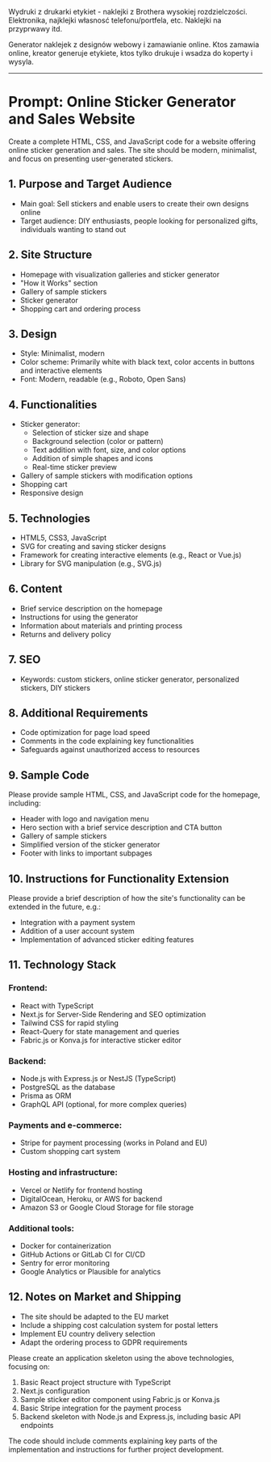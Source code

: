 Wydruki z drukarki etykiet - naklejki z Brothera wysokiej rozdzielczości. 
Elektronika, najklejki własnosć telefonu/portfela, etc.
Naklejki na przyprwawy itd.

Generator naklejek z designów webowy i zamawianie online. Ktos zamawia online, kreator generuje etykiete, ktos tylko drukuje i wsadza do koperty i wysyla. 

---

# Prompt: Online Sticker Generator and Sales Website

Create a complete HTML, CSS, and JavaScript code for a website offering online sticker generation and sales. The site should be modern, minimalist, and focus on presenting user-generated stickers.

## 1. Purpose and Target Audience
- Main goal: Sell stickers and enable users to create their own designs online
- Target audience: DIY enthusiasts, people looking for personalized gifts, individuals wanting to stand out

## 2. Site Structure
- Homepage with visualization galleries and sticker generator
- "How it Works" section
- Gallery of sample stickers
- Sticker generator
- Shopping cart and ordering process

## 3. Design
- Style: Minimalist, modern
- Color scheme: Primarily white with black text, color accents in buttons and interactive elements
- Font: Modern, readable (e.g., Roboto, Open Sans)

## 4. Functionalities
- Sticker generator:
  - Selection of sticker size and shape
  - Background selection (color or pattern)
  - Text addition with font, size, and color options
  - Addition of simple shapes and icons
  - Real-time sticker preview
- Gallery of sample stickers with modification options
- Shopping cart
- Responsive design

## 5. Technologies
- HTML5, CSS3, JavaScript
- SVG for creating and saving sticker designs
- Framework for creating interactive elements (e.g., React or Vue.js)
- Library for SVG manipulation (e.g., SVG.js)

## 6. Content
- Brief service description on the homepage
- Instructions for using the generator
- Information about materials and printing process
- Returns and delivery policy

## 7. SEO
- Keywords: custom stickers, online sticker generator, personalized stickers, DIY stickers

## 8. Additional Requirements
- Code optimization for page load speed
- Comments in the code explaining key functionalities
- Safeguards against unauthorized access to resources

## 9. Sample Code
Please provide sample HTML, CSS, and JavaScript code for the homepage, including:
- Header with logo and navigation menu
- Hero section with a brief service description and CTA button
- Gallery of sample stickers
- Simplified version of the sticker generator
- Footer with links to important subpages

## 10. Instructions for Functionality Extension
Please provide a brief description of how the site's functionality can be extended in the future, e.g.:
- Integration with a payment system
- Addition of a user account system
- Implementation of advanced sticker editing features

## 11. Technology Stack

### Frontend:
- React with TypeScript
- Next.js for Server-Side Rendering and SEO optimization
- Tailwind CSS for rapid styling
- React-Query for state management and queries
- Fabric.js or Konva.js for interactive sticker editor

### Backend:
- Node.js with Express.js or NestJS (TypeScript)
- PostgreSQL as the database
- Prisma as ORM
- GraphQL API (optional, for more complex queries)

### Payments and e-commerce:
- Stripe for payment processing (works in Poland and EU)
- Custom shopping cart system

### Hosting and infrastructure:
- Vercel or Netlify for frontend hosting
- DigitalOcean, Heroku, or AWS for backend
- Amazon S3 or Google Cloud Storage for file storage

### Additional tools:
- Docker for containerization
- GitHub Actions or GitLab CI for CI/CD
- Sentry for error monitoring
- Google Analytics or Plausible for analytics

## 12. Notes on Market and Shipping
- The site should be adapted to the EU market
- Include a shipping cost calculation system for postal letters
- Implement EU country delivery selection
- Adapt the ordering process to GDPR requirements

Please create an application skeleton using the above technologies, focusing on:
1. Basic React project structure with TypeScript
2. Next.js configuration
3. Sample sticker editor component using Fabric.js or Konva.js
4. Basic Stripe integration for the payment process
5. Backend skeleton with Node.js and Express.js, including basic API endpoints

The code should include comments explaining key parts of the implementation and instructions for further project development.
